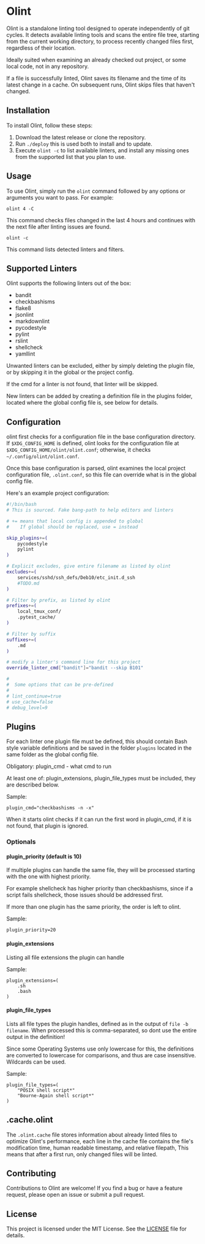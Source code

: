 # Olint

Olint is a standalone linting tool designed to operate independently of git
cycles. It detects available linting tools and scans the entire file tree,
starting from the current working directory, to process recently changed
files first, regardless of their location.

Ideally suited when examining an already checked out project, or some local
code, not in any repository.

If a file is successfully linted, Olint saves its filename and the time of
its latest change in a cache. On subsequent runs, Olint skips files that
haven't changed.

## Installation

To install Olint, follow these steps:

1. Download the latest release or clone the repository.
2. Run `./deploy` this is used both to install and to update.
3. Execute `olint -c` to list available linters, and install any missing
ones from the supported list that you plan to use.

## Usage

To use Olint, simply run the `olint` command followed by any options or
arguments you want to pass. For example:

```shell
olint 4 -C
```

This command checks files changed in the last 4 hours and continues with the
next file after linting issues are found.

```shell
olint -c
```

This command lists detected linters and filters.

## Supported Linters

Olint supports the following linters out of the box:

- bandit
- checkbashisms
- flake8
- jsonlint
- markdownlint
- pycodestyle
- pylint
- rslint
- shellcheck
- yamllint

Unwanted linters can be excluded, either by simply deleting the plugin file,
or by skipping it in the global or the project config.

If the cmd for a linter is not found, that linter will be skipped.

New linters can be added by creating a definition file in the plugins
folder, located where the global config file is, see below for details.

## Configuration

olint first checks for a configuration file in the base configuration
directory.
If `$XDG_CONFIG_HOME` is defined, olint looks for the configuration file at
`$XDG_CONFIG_HOME/olint/olint.conf`; otherwise, it checks
`~/.config/olint/olint.conf`.

Once this base configuration is parsed, olint examines the local project
configuration file, `.olint.conf`, so this file can override what is in the
global config file.

Here's an example project configuration:

```bash
#!/bin/bash
# This is sourced. Fake bang-path to help editors and linters

# += means that local config is appended to global
#    If global should be replaced, use = instead

skip_plugins+=(
    pycodestyle
    pylint
)

# Explicit excludes, give entire filename as listed by olint
excludes+=(
    services/sshd/ssh_defs/Deb10/etc_init.d_ssh
    #TODO.md
)

# Filter by prefix, as listed by olint
prefixes+=(
    local_tmux_conf/
    .pytest_cache/
)

# Filter by suffix
suffixes+=(
    .md
)

# modify a linter's command line for this project
override_linter_cmd["bandit"]="bandit --skip B101"

#
#  Some options that can be pre-defined
#
# lint_continue=true
# use_cache=false
# debug_level=9

```

## Plugins

For each linter one plugin file must be defined, this should contain
Bash style variable definitions and be saved in the folder `plugins` located
in the same folder as the global config file.

Obligatory: plugin_cmd - what cmd to run

At least one of: plugin_extensions, plugin_file_types must be included,
they are described below.

Sample:

```shell
plugin_cmd="checkbashisms -n -x"
```

When it starts olint checks if it can run the first word in plugin_cmd, if it
is not found, that plugin is ignored.

### Optionals

#### plugin_priority (default is 10)

If multiple plugins can handle the same file, they will be processed starting
with the one with highest priority.

For example shellcheck has higher priority than checkbashisms, since if
a script fails shellcheck, those issues should be addressed first.

If more than one plugin has the same priority, the order is left to olint.

Sample:

```shell
plugin_priority=20
```

#### plugin_extensions

Listing all file extensions the plugin can handle

Sample:

```shell
plugin_extensions=(
    .sh
    .bash
)
```

#### plugin_file_types

Lists all file types the plugin handles, defined as in the output of
`file -b filename`. When processed this is comma-separated, so dont use
the entire output in the definition!

Since some Operating Systems use only lowercase for this, the definitions
are converted to lowercase for comparisons, and thus are case insensitive.
Wildcards can be used.

Sample:

```shell
plugin_file_types=(
    "POSIX shell script*"
    "Bourne-Again shell script*"
)
```

## .cache.olint

The `.olint.cache` file stores information about already linted files
to optimize Olint's performance, each line in the cache file contains the
file's modification time, human readable timestamp, and relative filepath,
This means that after a first run, only changed files will be linted.

## Contributing

Contributions to Olint are welcome! If you find a bug or have a feature
request, please open an issue or submit a pull request.

## License

This project is licensed under the MIT License. See the [LICENSE](LICENSE)
file for details.

